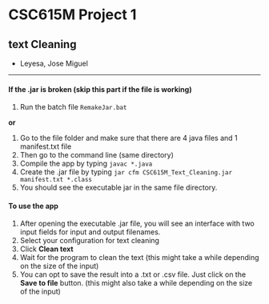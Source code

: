# CSC615M Project 1
## text Cleaning
- Leyesa, Jose Miguel

---

#### If the .jar is broken (skip this part if the file is working)
1. Run the batch file `RemakeJar.bat` 

**or**

1. Go to the file folder and make sure that there are 4 java files and 1 manifest.txt file
2. Then go to the command line (same directory)
3. Compile the app by typing `javac *.java`
4. Create the .jar file by typing `jar cfm CSC615M_Text_Cleaning.jar manifest.txt *.class`
5. You should see the executable jar in the same file directory.

#### To use the app
1. After opening the executable .jar file, you will see an interface with two input fields for input and output filenames.
2. Select your configuration for text cleaning
3. Click **Clean text**
4. Wait for the program to clean the text (this might take a while depending on the size of the input)
5. You can opt to save the result into a .txt or .csv file. Just click on the **Save to file** button. (this might also take a while depending on the size of the input) 